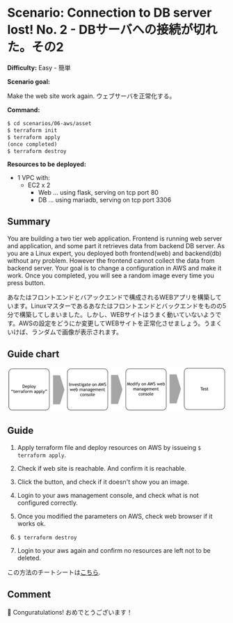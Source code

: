 # Scenario: Connection to DB server lost! No. 2 - DBサーバへの接続が切れた。その2

**Difficulty:** Easy - 簡単

**Scenario goal:**

Make the web site work again.
ウェブサーバを正常化する。

**Command:**
```
$ cd scenarios/06-aws/asset
$ terraform init
$ terraform apply
(once completed)
$ terraform destroy
```

**Resources to be deployed:**

* 1 VPC with:
  * EC2 x 2
    * Web ... using flask, serving on tcp port 80
    * DB ... using mariadb, serving on tcp port 3306

## Summary

You are building a two tier web application. Frontend is running web server and application, and some part it retrieves data from backend DB server. As you are a Linux expert, you deployed both frontend(web) and backend(db) without any problem. However the frontend cannot collect the data from backend server. Your goal is to change a configuration in AWS and make it work. Once you completed, you will see a random image every  time you press button.

あなたはフロントエンドとバアックエンドで構成されるWEBアプリを構築しています。Linuxマスターであるあなたはフロントエンドとバックエンドをものの5分で構築してしまいました。しかし、WEBサイトはうまく動いていないようです。AWSの設定をどうにか変更してWEBサイトを正常化させましょう。うまくいけば、ランダムで画像が表示されます。

## Guide chart

![guide chart](./asset/06-route.jpg)

## Guide

1. Apply terraform file and deploy resources on AWS by issueing `$ terraform apply`.

2. Check if web site is reachable. And confirm it is reachable.

3. Click the button, and check if it doesn't show you an image.

4. Login to your aws management console, and check what is not configured correctly.

5. Once you modified the parameters on AWS, check web browser if it works ok.

6. `$ terraform destroy`

7. Login to your aws again and confirm no resources are left not to be deleted.

この方法のチートシートは[こちら](./cheat_sheet.md).

## Comment
🎉
Conguratulations! 
おめでとうございます！


